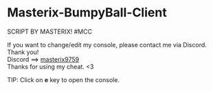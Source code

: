 # Masterix-BumpyBall-Client
SCRIPT BY MASTERIX! #MCC

If you want to change/edit my console, please contact me via Discord. Thank you!<br>
Discord ==> <a href="https://discord.com/users/806048659430703114"> masterix9759</a><br>
Thanks for using my cheat. <3<br>

TIP: Click on <b>e</b> key to open the console.
